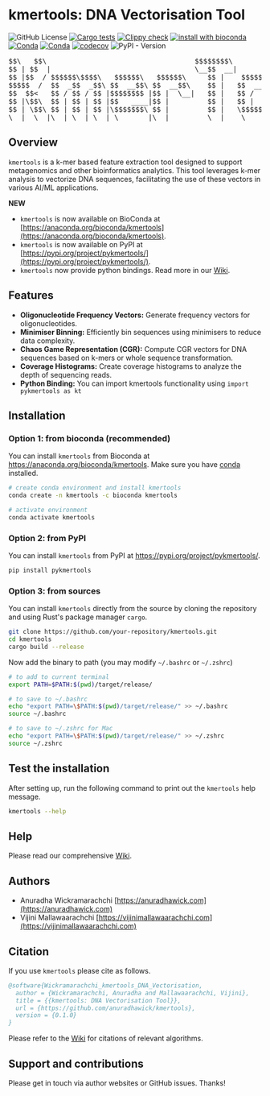 # kmertools: DNA Vectorisation Tool

![GitHub License](https://img.shields.io/github/license/anuradhawick/kmertools)
[![Cargo tests](https://github.com/anuradhawick/kmertools/actions/workflows/rust_test.yml/badge.svg)](https://github.com/anuradhawick/kmertools/actions/workflows/rust_test.yml)
[![Clippy check](https://github.com/anuradhawick/kmertools/actions/workflows/clippy_check.yml/badge.svg)](https://github.com/anuradhawick/kmertools/actions/workflows/clippy_check.yml)
[![install with bioconda](https://img.shields.io/badge/install%20with-bioconda-brightgreen.svg?style=flat)](http://bioconda.github.io/recipes/kmertools/README.html)
[![Conda](https://img.shields.io/conda/v/bioconda/kmertools)](https://anaconda.org/bioconda/kmertools)
[![Conda](https://img.shields.io/conda/dn/bioconda/kmertools)](https://anaconda.org/bioconda/kmertools)
[![codecov](https://codecov.io/gh/anuradhawick/kmertools/graph/badge.svg?token=IDGRE54SSQ)](https://codecov.io/gh/anuradhawick/kmertools)
![PyPI - Version](https://img.shields.io/pypi/v/pykmertools)

<div align="center">
<pre>
$$\   $$\                                   $$$$$$$$\                     $$\           
$$ | $$  |                                  \__$$  __|                    $$ |          
$$ |$$  / $$$$$$\$$$$\   $$$$$$\   $$$$$$\     $$ |    $$$$$$\   $$$$$$\  $$ | $$$$$$$\ 
$$$$$  /  $$  _$$  _$$\ $$  __$$\ $$  __$$\    $$ |   $$  __$$\ $$  __$$\ $$ |$$  _____|
$$  $$<   $$ / $$ / $$ |$$$$$$$$ |$$ |  \__|   $$ |   $$ /  $$ |$$ /  $$ |$$ |\$$$$$$\  
$$ |\$$\  $$ | $$ | $$ |$$   ____|$$ |         $$ |   $$ |  $$ |$$ |  $$ |$$ | \____$$\ 
$$ | \$$\ $$ | $$ | $$ |\$$$$$$$\ $$ |         $$ |   \$$$$$$  |\$$$$$$  |$$ |$$$$$$$  |
\__|  \__|\__| \__| \__| \_______|\__|         \__|    \______/  \______/ \__|\_______/ 
</pre>
</div>
                                                         
## Overview

`kmertools` is a k-mer based feature extraction tool designed to support metagenomics and other bioinformatics analytics. This tool leverages k-mer analysis to vectorize DNA sequences, facilitating the use of these vectors in various AI/ML applications.

**NEW** 

* `kmertools` is now available on BioConda at [https://anaconda.org/bioconda/kmertools](https://anaconda.org/bioconda/kmertools).
* `kmertools` is now available on PyPI at [https://pypi.org/project/pykmertools/](https://pypi.org/project/pykmertools/).
* `kmertools` now provide python bindings. Read more in our [Wiki](https://github.com/anuradhawick/kmertools/wiki).

## Features

- **Oligonucleotide Frequency Vectors:** Generate frequency vectors for oligonucleotides.
- **Minimiser Binning:** Efficiently bin sequences using minimisers to reduce data complexity.
- **Chaos Game Representation (CGR):** Compute CGR vectors for DNA sequences based on k-mers or whole sequence transformation.
- **Coverage Histograms:** Create coverage histograms to analyze the depth of sequencing reads.
- **Python Binding:** You can import kmertools functionality using `import pykmertools as kt`

## Installation

### Option 1: from bioconda (recommended)

You can install `kmertools` from Bioconda at https://anaconda.org/bioconda/kmertools. Make sure you have [conda](https://docs.conda.io/en/latest/) installed.

```bash
# create conda environment and install kmertools
conda create -n kmertools -c bioconda kmertools

# activate environment
conda activate kmertools
```
### Option 2: from PyPI

You can install `kmertools` from PyPI at https://pypi.org/project/pykmertools/.

```bash
pip install pykmertools
```

### Option 3: from sources

You can install `kmertools` directly from the source by cloning the repository and using Rust's package manager `cargo`.

```bash
git clone https://github.com/your-repository/kmertools.git
cd kmertools
cargo build --release
```

Now add the binary to path (you may modify `~/.bashrc` or `~/.zshrc`)

```sh
# to add to current terminal
export PATH=$PATH:$(pwd)/target/release/

# to save to ~/.bashrc
echo "export PATH=\$PATH:$(pwd)/target/release/" >> ~/.bashrc
source ~/.bashrc

# to save to ~/.zshrc for Mac
echo "export PATH=\$PATH:$(pwd)/target/release/" >> ~/.zshrc
source ~/.zshrc
```

## Test the installation

After setting up, run the following command to print out the `kmertools` help message.

```bash
kmertools --help
```

## Help

Please read our comprehensive [Wiki](https://github.com/anuradhawick/kmertools/wiki).

## Authors

* Anuradha Wickramarachchi [https://anuradhawick.com](https://anuradhawick.com)
* Vijini Mallawaarachchi [https://vijinimallawaarachchi.com](https://vijinimallawaarachchi.com)

## Citation

If you use `kmertools` please cite as follows.

```bib
@software{Wickramarachchi_kmertools_DNA_Vectorisation,
  author = {Wickramarachchi, Anuradha and Mallawaarachchi, Vijini},
  title = {{kmertools: DNA Vectorisation Tool}},
  url = {https://github.com/anuradhawick/kmertools},
  version = {0.1.0}
}
```

Please refer to the [Wiki](https://github.com/anuradhawick/kmertools/wiki) for citations of relevant algorithms.

## Support and contributions

Please get in touch via author websites or GitHub issues. Thanks!
